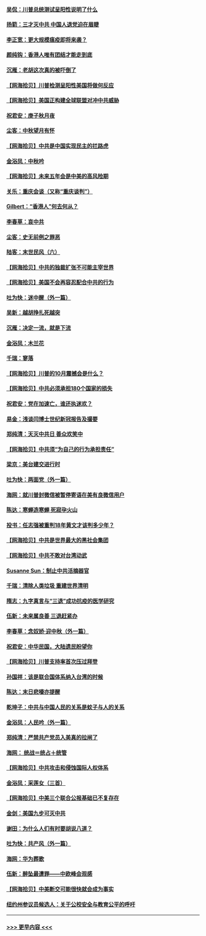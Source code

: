 #### [吴侃：川普总统测试呈阳性说明了什么](../pages/nsc993/n12451869.md?t=10042251) 
#### [扬箭：三才灭中共 中国人退党迫在眉睫](../pages/nsc993/n12451842.md?t=10042251) 
#### [李正宽：更大规模瘟疫即将来袭？](../pages/nsc993/n12451455.md?t=10042251) 
#### [颜纯钩：香港人唯有团结才能走到底](../pages/nsc993/n12450870.md?t=10042251) 
#### [沉雁：老胡这次真的被吓倒了](../pages/nsc993/n12449796.md?t=10042251) 
#### [【网海拾贝】川普检测呈阳性美国将做何反应](../pages/nsc993/n12449042.md?t=10042251) 
#### [【网海拾贝】美国正构建全球联盟对冲中共威胁](../pages/nsc993/n12446580.md?t=10042251) 
#### [祝君安：庚子秋月夜](../pages/nsc993/n12445870.md?t=10042251) 
#### [尘客：中秋望月有怀](../pages/nsc993/n12444632.md?t=10042251) 
#### [【网海拾贝】中共是中国实现民主的拦路虎](../pages/nsc993/n12443573.md?t=10042251) 
#### [金浴凤：中秋吟](../pages/nsc993/n12441773.md?t=10042251) 
#### [【网海拾贝】未来五年会是中美的高风险期](../pages/nsc993/n12440760.md?t=10042251) 
#### [关乐：重庆会谈（又称“重庆谈判”）](../pages/nsc993/n12437525.md?t=10042251) 
#### [Gilbert：“香港人”何去何从？](../pages/nsc993/n12435894.md?t=10042251) 
#### [李春草：哀中共](../pages/nsc993/n12435874.md?t=10042251) 
#### [尘客：史无前例之罪恶](../pages/nsc993/n12435762.md?t=10042251) 
#### [陆客：末世民风（六）](../pages/nsc993/n12435354.md?t=10042251) 
#### [【网海拾贝】中共的独裁扩张不可能主宰世界](../pages/nsc993/n12435151.md?t=10042251) 
#### [【网海拾贝】美国不会再容忍配合中共的行为](../pages/nsc993/n12433808.md?t=10042251) 
#### [吐为快：迷中醒（外一篇）](../pages/nsc993/n12433585.md?t=10042251) 
#### [吴新：越胡挣扎死越突](../pages/nsc993/n12433562.md?t=10042251) 
#### [沉雁：决定一流，就是下流](../pages/nsc993/n12432128.md?t=10042251) 
#### [金浴凤：木兰花](../pages/nsc993/n12432124.md?t=10042251) 
#### [千瑞：寥落](../pages/nsc993/n12432071.md?t=10042251) 
#### [【网海拾贝】川普的10月震撼会是什么？](../pages/nsc993/n12431624.md?t=10042251) 
#### [【网海拾贝】中共必须承担180个国家的损失](../pages/nsc993/n12428893.md?t=10042251) 
#### [祝君安：党在加速亡，谁还执迷欢？](../pages/nsc993/n12428652.md?t=10042251) 
#### [易金：浅谈闫博士世纪新冠报告及撮要](../pages/nsc993/n12426822.md?t=10042251) 
#### [郑纯清：天灭中共日 善众欢笑中](../pages/nsc993/n12426784.md?t=10042251) 
#### [【网海拾贝】中共须“为自己的行为承担责任”](../pages/nsc993/n12426067.md?t=10042251) 
#### [梁京：美台建交进行时](../pages/nsc993/n12424066.md?t=10042251) 
#### [吐为快：两面党（外一篇）](../pages/nsc993/n12424043.md?t=10042251) 
#### [海网：就川普封微信被暂停寄语在美有良微信用户](../pages/nsc993/n12424021.md?t=10042251) 
#### [陈达：寒蝉造寒蝉 死寂孕火山](../pages/nsc993/n12423958.md?t=10042251) 
#### [投书：任志强被重判18年黄文才该判多少年？](../pages/nsc993/n12423672.md?t=10042251) 
#### [【网海拾贝】中共是世界最大的黑社会集团](../pages/nsc993/n12423543.md?t=10042251) 
#### [【网海拾贝】中共不敢对台湾动武](../pages/nsc993/n12421418.md?t=10042251) 
#### [Susanne Sun：制止中共活摘器官](../pages/nsc993/n12419654.md?t=10042251) 
#### [千瑞：清除人类垃圾 重建世界清明](../pages/nsc993/n12419414.md?t=10042251) 
#### [隋志：九字真言与“三退”成功抗疫的医学研究](../pages/nsc993/n12419248.md?t=10042251) 
#### [伍新：未来属良善 三退赶紧办](../pages/nsc993/n12418496.md?t=10042251) 
#### [李春草：念奴娇·迎中秋（外一篇）](../pages/nsc993/n12418465.md?t=10042251) 
#### [祝君安：中华民国，大陆遗民盼望你](../pages/nsc993/n12418089.md?t=10042251) 
#### [【网海拾贝】川普支持率首次压过拜登](../pages/nsc993/n12418050.md?t=10042251) 
#### [孙国祥：该是联合国体系纳入台湾的时候](../pages/nsc993/n12417369.md?t=10042251) 
#### [陈达：末日悲嚎亦提醒](../pages/nsc993/n12416736.md?t=10042251) 
#### [乾坤子：中共与中国人民的关系是蚊子与人的关系](../pages/nsc993/n12416632.md?t=10042251) 
#### [金浴凤：人民吟（外一篇）](../pages/nsc993/n12416567.md?t=10042251) 
#### [郑纯清：严禁共产党员入美真的拉闸了](../pages/nsc993/n12416550.md?t=10042251) 
#### [海网： 统战＝统占＋统管](../pages/nsc993/n12416404.md?t=10042251) 
#### [【网海拾贝】中共攻击和侵蚀国际人权体系](../pages/nsc993/n12416250.md?t=10042251) 
#### [金浴凤：采莲女（三首）](../pages/nsc993/n12415517.md?t=10042251) 
#### [【网海拾贝】中美三个联合公报基础已不复存在](../pages/nsc993/n12415054.md?t=10042251) 
#### [金剑：美国九步可灭中共](../pages/nsc993/n12413183.md?t=10042251) 
#### [谢田：为什么人们有时要胡说八道？](../pages/nsc993/n12411861.md?t=10042251) 
#### [吐为快：共产风（外一篇）](../pages/nsc993/n12411761.md?t=10042251) 
#### [海网：华为葬歌](../pages/nsc993/n12410381.md?t=10042251) 
#### [伍新：醉坠最遭罪——中欧峰会观感](../pages/nsc993/n12410364.md?t=10042251) 
#### [【网海拾贝】中美断交可能很快就会成为事实](../pages/nsc993/n12409495.md?t=10042251) 
#### [纽约州参议员候选人：关于公校安全与教育公平的呼吁](../pages/nsc993/n12409228.md?t=10042251) 

----
#### [ >>> 更早内容 <<< ](../indexes/nsc993-earlier.md)
